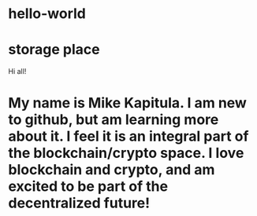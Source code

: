 # hello-world
storage place
=======
Hi all! 

My name is Mike Kapitula. I am new to github, but am learning more about it. I feel it is an integral part of the blockchain/crypto space. I love blockchain and crypto, and am excited to be part of the decentralized future! 
========
